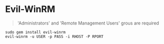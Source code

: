 # Evil-WinRM

> 'Administrators' and 'Remote Management Users' grous are required

```
sudo gem install evil-winrm
evil-winrm -u USER -p PASS -i RHOST -P RPORT 
```
